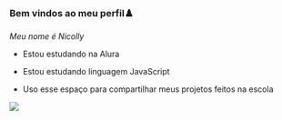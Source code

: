 ### Bem vindos ao meu perfil♟️
_Meu nome é Nicolly_

- Estou estudando na Alura

- Estou estudando linguagem JavaScript

- Uso esse espaço para compartilhar meus projetos feitos na escola


![](https://media.tenor.com/CjAdhjtAtdwAAAAC/robin-superboy.gif)
